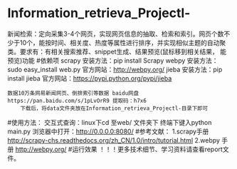 # Information_retrieva_Projectl-
新闻检索：定向采集3-4个网页，实现网页信息的抽取、检索和索引。网页个数不少于10个，能按时间、相关度、热度等属性进行排序，并实现相似主题的自动聚类。要求有：有相关搜索推荐、snippet生成、结果预览(鼠标移到相关结果， 能预览)功能 
#依赖项
    scrapy 安装方法：pip install Scrapy
    webpy  安装方法：sudo easy_install web.py 官方网站：http://webpy.org/
    jieba  安装方法：pip install jieba        官方网站：https://pypi.python.org/pypi/jieba
    
    数据10万条网易新闻网页、倒排索引等数据 baidu网盘https://pan.baidu.com/s/1pLvOrR9 提取码：h7x6
        下载后，将data文件夹放在Information_retrieva_Projectl-目录下即可
#使用方法：
    交互式查询：linux下cd 至web/ 文件夹下
                终端下键入python main.py 
                浏览器中打开：http://0.0.0.0:8080/
#参考文献：
  1.scrapy手册 http://scrapy-chs.readthedocs.org/zh_CN/1.0/intro/tutorial.html
  2.webpy 手册 http://webpy.org/
#运行效果
！！！更多技术细节、学习资料请查看report文件。
